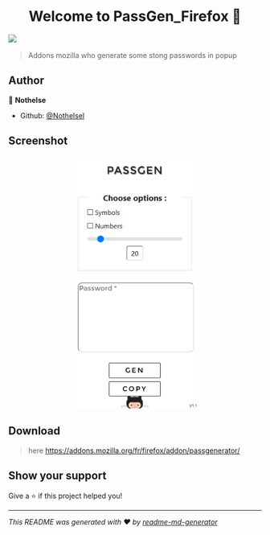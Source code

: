 <h1 align="center">Welcome to PassGen_Firefox 👋</h1>
<p>
  <img src="https://img.shields.io/badge/version-1.0-blue.svg?cacheSeconds=2592000" />
</p>

> Addons mozilla who generate some stong passwords in popup

## Author

👤 **Nothelse**

* Github: [@Nothelsel](https://github.com/Nothelsel)

## Screenshot 
<p align="center">
  <img src="icons/popup_view.png" width="250" title="preview">
</p>


## Download

> here https://addons.mozilla.org/fr/firefox/addon/passgenerator/


## Show your support

Give a ⭐️ if this project helped you!

***
_This README was generated with ❤️ by [readme-md-generator](https://github.com/kefranabg/readme-md-generator)_
